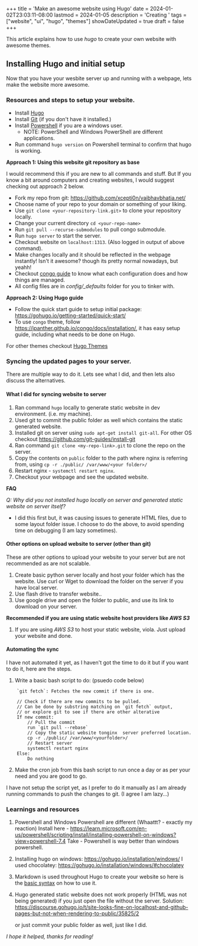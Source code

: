 +++
title = 'Make an awesome website using Hugo'
date = 2024-01-02T23:03:11-08:00
lastmod = 2024-01-05
description = 'Creating '
tags = ["website", "ui", "hugo", "themes"]
showDateUpdated = true
draft = false
+++

This article explains how to use *hugo* to create your own website with awesome themes.

## Installing Hugo and initial setup

Now that you have your wesbite server up and running with a webpage, lets make the website more awesome.

### Resources and steps to setup your website.

- Install [Hugo](https://gohugo.io/installation/)
- Install [Git](https://git-scm.com/book/en/v2/Getting-Started-Installing-Git) (if you don't have it installed.)
- Install [Powershell](https://learn.microsoft.com/en-us/powershell/scripting/install/installing-powershell-on-windows) if you are a windows user.
    - NOTE: PowerShell and Windows PowerShell are different applications.
- Run command `hugo version` on Powershell terminal to confirm that hugo is working.

**Approach 1: Using this website git repository as base**

I would recommend this if you are new to all commands and stuff. But If you know a bit around computers and creating websites, I would suggest checking out approach 2 below.
- Fork my repo from git: https://github.com/xcepti0n/vaibhavbhatia.net/
- Choose name of your repo to your domain or something of your liking.
- Use `git clone <your-repository-link.git>` to clone your repository locally.
- Change your current directory `cd <your-repo-name>`
- Run `git pull --recurse-submodules` to pull congo submodule.
- Run `hugo server` to start the server.
- Checkout website on `localhost:1313`. (Also logged in output of above command).
- Make changes locally and it should be reflected in the webpage instantly! Isn't it awesome? though its pretty normal nowadays, but yeahh!
- Checkout [congo guide](https://jpanther.github.io/congo/docs/getting-started/) to know what each configuration does and how things are managed.
- All config files are in *config/_defaults* folder for you to tinker with.

**Approach 2: Using Hugo guide**
- Follow the quick start guide to setup initial package: https://gohugo.io/getting-started/quick-start/
- To use `congo` theme, follow https://jpanther.github.io/congo/docs/installation/, it has easy setup guide, including what needs to be done on Hugo.

For other themes checkout [Hugo Themes](https://themes.gohugo.io/)

### Syncing the updated pages to your server.

There are multiple way to do it. Lets see what I did, and then lets also discuss the alternatives.

#### What I did for syncing website to server
1. Ran command `hugo` locally to generate static website in dev environment. (i.e. my machine).
2. Used git to commit the public folder as well which contains the static generated website.
3. Installed git on server using `sudo apt-get install git-all`. For other OS checkout https://github.com/git-guides/install-git
4. Ran command `git clone <my-repo-link>.git` to clone the repo on the server.
5. Copy the contents on `public` folder to the path where nginx is referring from, using `cp -r ./public/ /var/www/<your folder>/`
6. Restart nginx - `systemctl restart nginx`.
7. Checkout your webpage and see the updated website.

**FAQ**

*Q: Why did you not installed hugo locally on server and generated static website on server itself?*
- I did this first but, it was causing issues to generate HTML files, due to some layout folder issue. I choose to do the above, to avoid spending time on debugging (I am lazy sometimes).


#### Other options on upload website to server (other than git)
These are other options to upload your website to your server but are not recommended as are not scalable.
1. Create basic python server locally and host your folder which has the website. Use curl or Wget to download the folder on the server if you have local server.
2. Use flash drive to transfer website..
3. Use google drive and open the folder to public, and use its link to download on your server.

**Recommended if you are using static website host providers like *AWS S3***
1. If you are using *AWS S3* to host your static website, viola. Just upload your website and done.


#### Automating the sync
I have not automated it yet, as I haven't got the time to do it but if you want to do it, here are the steps.

1. Write a basic bash script to do: (psuedo code below)
```
    `git fetch`: Fetches the new commit if there is one.

    // Check if there are new commits to be pulled.
    // Can be done by substring matching on `git fetch` output,
    // or explore git to see if there are other alterative
    If new commit: 
        // Pull the commit
        run `git pull --rebase`
        // Copy the static website tonginx  server preferred location.
        cp -r ./public/ /var/www/<yourfolder>/
        // Restart server
        systemctl restart nginx
    Else:
        Do nothing
```
2. Make the cron job from this bash script to run once a day or as per your need and you are good to go.

I have not setup the script yet, as I prefer to do it manually as I am already running commands to push the changes to git. (I agree I am lazy...)



### Learnings and resources
1. Powershell and Windows Powershell are different (Whaattt? - exactly my reaction)
    Install here - https://learn.microsoft.com/en-us/powershell/scripting/install/installing-powershell-on-windows?view=powershell-7.4
    Take - Powershell is way better than windows powershell.
2. Installing hugo on windows: https://gohugo.io/installation/windows/
    I used chocolatey: https://gohugo.io/installation/windows/#chocolatey

3. Markdown is used throughout Hugo to create your website so here is the [basic syntax](https://www.markdownguide.org/basic-syntax/) on how to use it.

4. Hugo generated static website does not work properly (HTML was not being generated) if you just open the file without the server.
    Solution: https://discourse.gohugo.io/t/site-looks-fine-on-localhost-and-github-pages-but-not-when-rendering-to-public/35825/2
    
    or just commit your public folder as well, just like I did.


*I hope it helped, thanks for reading!*



